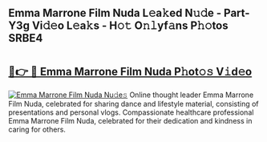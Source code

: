 ## Emma Marrone Film Nuda L𝚎a𝚔ed N𝚞𝚍e - Part-Y3g Vi𝚍𝚎o L𝚎a𝚔s - H𝚘𝚝 O𝚗𝚕yf𝚊ns P𝚑𝚘tos SRBE4

# <h2><a href="http://kf51xg.oniu.top/?m=Emma+Marrone+Film+Nuda">🔗👉 🔴 Emma Marrone Film Nuda P𝚑ot𝚘𝚜 V𝚒d𝚎o</a></h2>

[![Emma Marrone Film Nuda Nu𝚍e𝚜](https://i.imgur.com/0qMVB7G.gif)](http://kf51xg.oniu.top/?m=Emma+Marrone+Film+Nuda)
Online thought leader Emma Marrone Film Nuda, celebrated for sharing dance and lifestyle material, consisting of presentations and personal vlogs. Compassionate healthcare professional Emma Marrone Film Nuda, celebrated for their dedication and kindness in caring for others.  
